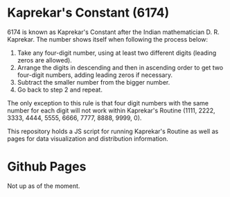 # Kaprekar's Constant (6174)
6174 is known as Kaprekar's Constant after the Indian mathematician D. R. Kaprekar. The number shows itself when following the process below: 

1. Take any four-digit number, using at least two different digits (leading zeros are allowed).
2. Arrange the digits in descending and then in ascending order to get two four-digit numbers, adding leading zeros if necessary.
3. Subtract the smaller number from the bigger number.
4. Go back to step 2 and repeat.

The only exception to this rule is that four digit numbers with the same number for each digit will not work within Kaprekar's Routine 
(1111, 2222, 3333, 4444, 5555, 6666, 7777, 8888, 9999, 0). 

This repository holds a JS script for running Kaprekar's Routine as well as pages for data visualization and distribution information.

# Github Pages
Not up as of the moment.
